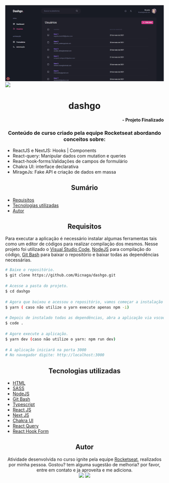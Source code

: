 <img src="cover.jpg" alt="capa" />
<img src="https://img.shields.io/github/license/Ricnaga/dashgo?style=for-the-badge"/> 

# <div align="center">dashgo</div>

#### <div align="right">- Projeto Finalizado <div>

### <div align="center"> Conteúdo de curso criado pela equipe Rocketseat abordando conceitos sobre: </div>

- ReactJS e NextJS: Hooks | Components
- React-query: Manipular dados com mutation e queries
- React-hook-forms:Validações de campos de formulário
- Chakra UI: interface declarativa
- MirageJs: Fake API e criação de dados em massa

## <div align="center"> Sumário </div>
<!--ts-->
   - [Requisitos](#<div-align="center">Requisitos</div>)
   - [Tecnologias utilizadas](#<div-align="center">Tecnologias-utilizadas</div>)
   - [Autor](#<div-align="center">Autor</div>)
<!--te-->
## <div align="center">Requisitos</div>
Para executar a aplicação é necessário instalar algumas ferramentas tais como um editor de códigos para realizar compilação dos mesmos. Nesse projeto foi utilizado o [Visual Studio Code](https://code.visualstudio.com/), [NodeJS](https://nodejs.org/en/) para compilação do código, [Git Bash](https://gitforwindows.org/) para baixar o repositório e baixar todas as dependências necessárias. 

```bash
# Baixe o repositório.
$ git clone https://github.com/Ricnaga/dashgo.git

# Acesse a pasta do projeto.
$ cd dashgo

# Agora que baixou e acessou o repositório, vamos começar a instalação das dependências.
$ yarn ( caso não utilize o yarn execute apenas npm -i)

# Depois de instalado todas as dependências, abra a aplicação via vscode
$ code .

# Agore execute a aplicação.
$ yarn dev (caso não utilize o yarn: npm run dev)

# A aplicação iniciará na porta 3000 
# No navegador digite: http://localhost:3000
```

##  <div align="center">Tecnologias utilizadas</div>
- [HTML](https://www.w3.org/HTML)
- [SASS](https://sass-lang.com/)
- [NodeJS](https://nodejs.org/en/)
- [Git Bash](https://gitforwindows.org/)
- [Typescript](https://www.typescriptlang.org/)
- [React JS](https://pt-br.reactjs.org/)
- [Next JS](https://nextjs.org/)
- [Chakra UI](https://chakra-ui.com/)
- [React Query](https://react-query.tanstack.com/)
- [React Hook Form](https://react-hook-form.com/)


## <div align="center">Autor</div>
<div align="center">Atividade desenvolvida no curso ignite pela equipe <a href="https://rocketseat.com.br/">Rocketseat</a>, realizados por minha pessoa.
Gostou? tem alguma sugestão de melhoria? por favor, entre em contato e ja aproveita e me adiciona.<br>
<a href="https://www.linkedin.com/in/ricardo-nagatomy-56553254"><img src="https://img.shields.io/badge/-RicardoNaga-blue?style=flat-square&logo=Linkedin&logoColor=white"></a>
<a href="https://app.rocketseat.com.br/me/ricardo-nagatomy-08130"><img src="https://img.shields.io/badge/-Rocketseat-000?style=flat-square&logo=&logoColor=white"></a>
</div>
